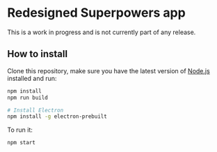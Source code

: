 # Redesigned Superpowers app

This is a work in progress and is not currently part of any release.  

## How to install

Clone this repository, make sure you have the latest version of [Node.js](https://nodejs.org/) installed and run:

```bash
npm install
npm run build

# Install Electron
npm install -g electron-prebuilt
```

To run it:

    npm start
